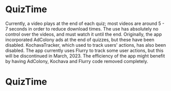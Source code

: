 # QuizTime
Currently, a video plays at the end of each quiz; most videos are around 5 - 7 seconds in order to reduce download times.
The use has absolutely no control over the videos, and must watch it until the end.
Originally, the app incorporated AdColony ads at the end of quizzes, but these have been disabled. 
KochavaTracker, which used to track users' actions, has also been disabled.
The app currently uses Flurry to track some user actions, but this will be discontinued in March, 2023.
The efficiency of the app might benefit by having AdColony, Kochava and Flurry code removed completely.
# QuizTime
